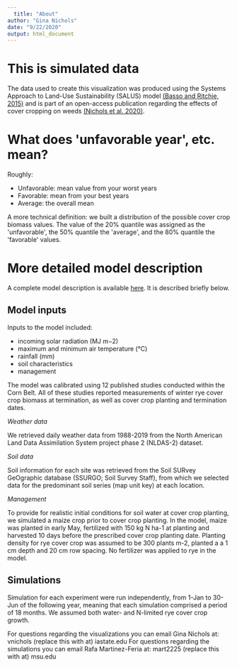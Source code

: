 ```yaml
---
  title: "About"
author: "Gina Nichols"
date: "9/22/2020"
output: html_document
---
```



# This is simulated data

The data used to create this visualization was produced using the Systems Approach to Land-Use Sustainability (SALUS) model [(Basso and Ritchie, 2015)](https://lter.kbs.msu.edu/wp-content/uploads/2015/04/Basso-and-Ritchie-Ch10-Simulating-crop-growth-and-biogeochemical-fluxes-SALUS-model-KBS-long-term-ecological-research-LTER-site-volume-synthesis-book-2015.pdf) and is part of an open-access publication regarding the effects of cover cropping on weeds [(Nichols et al. 2020)](https://acsess.onlinelibrary.wiley.com/doi/full/10.1002/ael2.20022).

# What does 'unfavorable year', etc. mean?
Roughly:
- Unfavorable: mean value from your worst years
- Favorable: mean from your best years
- Average: the overall mean 

A more technical definition: we built a distribution of the possible cover crop biomass values. The value of the 20% quantile was assigned as the 'unfavorable', the 50% quantile the 'average', and the 80% quantile the 'favorable' values. 

# More detailed model description

A complete model description is available [here](https://github.com/vanichols/shiny_ryeSalus/blob/master/IowaRyeCoverCrop/SALUS-simulation-details.pdf). It is described briefly below.

## Model inputs

Inputs to the model included:
- incoming solar radiation (MJ m−2)
- maximum and minimum air temperature (°C)
- rainfall (mm)
- soil characteristics
- management 

The model was calibrated using 12 published studies conducted within the Corn Belt. All of these studies reported measurements of winter rye cover crop biomass at termination, as well as cover crop planting and termination dates. 

*Weather data*

We retrieved daily weather data from 1988-2019 from the North American Land Data Assimilation System project phase 2 (NLDAS-2) dataset.

*Soil data*

Soil information for each site was retrieved from the Soil SURvey GeOgraphic database (SSURGO; Soil Survey Staff), from which we selected data for the predominant soil series (map unit key) at each location. 

*Management*

To provide for realistic initial conditions for soil water at cover crop planting, we simulated a maize crop prior to cover crop planting. In the model, maize was planted in early May, fertilized with 150 kg N ha-1 at planting and harvested 10 days before the prescribed cover crop planting date. Planting density for rye cover crop was assumed to be 300 plants m-2, planted a a 1 cm depth and 20 cm row spacing. No fertilizer was applied to rye in the model.

## Simulations
Simulation for each experiment were run independently, from 1-Jan to 30-Jun of the following year, meaning that each simulation comprised a period of 18 months. We assumed both water- and N-limited rye cover crop growth. 

For questions regarding the visualizations you can email Gina Nichols at: vnichols (replace this with at) iastate.edu
For questions regarding the simulations you can email Rafa Martinez-Feria at: mart2225 (replace this with at) msu.edu